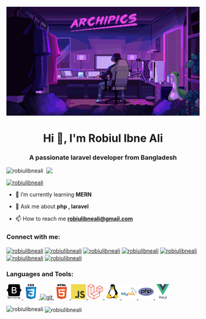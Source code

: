 ![logo](https://github.com/robiulibneali/robiulibneali/blob/main/robiul.gif)
<h1 align="center">Hi 👋, I'm Robiul Ibne Ali</h1>
<h3 align="center">A passionate laravel developer from Bangladesh</h3>
<img src="https://miro.medium.com/v2/resize:fit:1400/1*4fNBO_UDYEVxM0E5T2FyJQ.gif" align="right" width="400px" alt="coder"/>

<p align="left"> <img src="https://komarev.com/ghpvc/?username=robiulibneali&label=Profile%20views&color=0e75b6&style=flat" alt="robiulibneali" /> </p>

<p align="left"> <a href="https://twitter.com/robiulibneali" target="blank"><img src="https://img.shields.io/twitter/follow/robiulibneali?logo=twitter&style=for-the-badge" alt="robiulibneali" /></a> </p>

- 🌱 I’m currently learning **MERN**

- 💬 Ask me about **php , laravel**

- 📫 How to reach me **robiulibneali@gmail.com**

<h3 align="left">Connect with me:</h3>
<p align="left">
<a href="https://codepen.io/robiulibneali" target="blank"><img align="center" src="https://raw.githubusercontent.com/rahuldkjain/github-profile-readme-generator/master/src/images/icons/Social/codepen.svg" alt="robiulibneali" height="30" width="40" /></a>
<a href="https://twitter.com/robiulibneali" target="blank"><img align="center" src="https://raw.githubusercontent.com/rahuldkjain/github-profile-readme-generator/master/src/images/icons/Social/twitter.svg" alt="robiulibneali" height="30" width="40" /></a>
<a href="https://linkedin.com/in/robiulibneali" target="blank"><img align="center" src="https://raw.githubusercontent.com/rahuldkjain/github-profile-readme-generator/master/src/images/icons/Social/linked-in-alt.svg" alt="robiulibneali" height="30" width="40" /></a>
<a href="https://fb.com/robiulibneali" target="blank"><img align="center" src="https://raw.githubusercontent.com/rahuldkjain/github-profile-readme-generator/master/src/images/icons/Social/facebook.svg" alt="robiulibneali" height="30" width="40" /></a>
<a href="https://instagram.com/robiulibneali" target="blank"><img align="center" src="https://raw.githubusercontent.com/rahuldkjain/github-profile-readme-generator/master/src/images/icons/Social/instagram.svg" alt="robiulibneali" height="30" width="40" /></a>
<a href="https://www.youtube.com/c/robiulibneali" target="blank"><img align="center" src="https://raw.githubusercontent.com/rahuldkjain/github-profile-readme-generator/master/src/images/icons/Social/youtube.svg" alt="robiulibneali" height="30" width="40" /></a>
<a href="https://discord.gg/robiulibneali" target="blank"><img align="center" src="https://raw.githubusercontent.com/rahuldkjain/github-profile-readme-generator/master/src/images/icons/Social/discord.svg" alt="robiulibneali" height="30" width="40" /></a>
</p>

<h3 align="left">Languages and Tools:</h3>
<p align="left"> <a href="https://getbootstrap.com" target="_blank" rel="noreferrer"> <img src="https://raw.githubusercontent.com/devicons/devicon/master/icons/bootstrap/bootstrap-plain-wordmark.svg" alt="bootstrap" width="40" height="40"/> </a> <a href="https://www.w3schools.com/css/" target="_blank" rel="noreferrer"> <img src="https://raw.githubusercontent.com/devicons/devicon/master/icons/css3/css3-original-wordmark.svg" alt="css3" width="40" height="40"/> </a> <a href="https://git-scm.com/" target="_blank" rel="noreferrer"> <img src="https://www.vectorlogo.zone/logos/git-scm/git-scm-icon.svg" alt="git" width="40" height="40"/> </a> <a href="https://www.w3.org/html/" target="_blank" rel="noreferrer"> <img src="https://raw.githubusercontent.com/devicons/devicon/master/icons/html5/html5-original-wordmark.svg" alt="html5" width="40" height="40"/> </a> <a href="https://developer.mozilla.org/en-US/docs/Web/JavaScript" target="_blank" rel="noreferrer"> <img src="https://raw.githubusercontent.com/devicons/devicon/master/icons/javascript/javascript-original.svg" alt="javascript" width="40" height="40"/> </a> <a href="https://laravel.com/" target="_blank" rel="noreferrer"> <img src="https://raw.githubusercontent.com/devicons/devicon/master/icons/laravel/laravel-original.svg" alt="laravel" width="40" height="40"/> </a> <a href="https://www.linux.org/" target="_blank" rel="noreferrer"> <img src="https://raw.githubusercontent.com/devicons/devicon/master/icons/linux/linux-original.svg" alt="linux" width="40" height="40"/> </a> <a href="https://www.mysql.com/" target="_blank" rel="noreferrer"> <img src="https://raw.githubusercontent.com/devicons/devicon/master/icons/mysql/mysql-original-wordmark.svg" alt="mysql" width="40" height="40"/> </a> <a href="https://www.php.net" target="_blank" rel="noreferrer"> <img src="https://raw.githubusercontent.com/devicons/devicon/master/icons/php/php-original.svg" alt="php" width="40" height="40"/> </a> <a href="https://vuejs.org/" target="_blank" rel="noreferrer"> <img src="https://raw.githubusercontent.com/devicons/devicon/master/icons/vuejs/vuejs-original-wordmark.svg" alt="vuejs" width="40" height="40"/> </a> </p>

<p><img align="left" src="https://github-readme-stats.vercel.app/api/top-langs?username=robiulibneali&show_icons=true&locale=en&layout=compact" alt="robiulibneali" /></p>

<p>&nbsp;<img align="center" src="https://github-readme-stats.vercel.app/api?username=robiulibneali&show_icons=true&locale=en" alt="robiulibneali" /></p>


